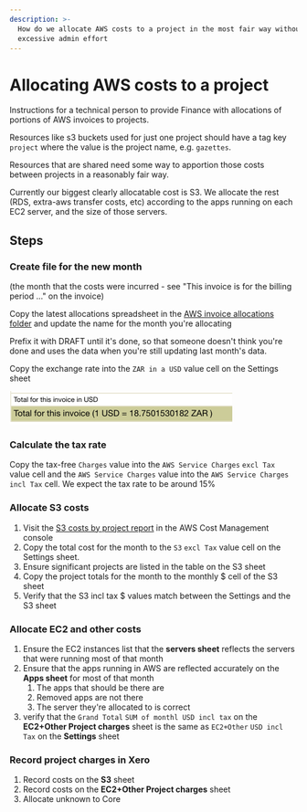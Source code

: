 ```yaml
---
description: >-
  How do we allocate AWS costs to a project in the most fair way without
  excessive admin effort
---
```


# Allocating AWS costs to a project

Instructions for a technical person to provide Finance with allocations of portions of AWS invoices to projects.

Resources like s3 buckets used for just one project should have a tag key `project` where the value is the project name, e.g. `gazettes`.

Resources that are shared need some way to apportion those costs between projects in a reasonably fair way.

Currently our biggest clearly allocatable cost is S3. We allocate the rest \(RDS, extra-aws transfer costs, etc\) according to the apps running on each EC2 server, and the size of those servers.

## Steps

### Create file for the new month

 \(the month that the costs were incurred - see "This invoice is for the billing period ..." on the invoice\)

Copy the latest allocations spreadsheet in the [AWS invoice allocations folder](https://drive.google.com/drive/folders/1FqRVxmUFCdhknIB8kwV2z4lOSPfjA0eS) and update the name for the month you're allocating

Prefix it with DRAFT until it's done, so that someone doesn't think you're done and uses the data when you're still updating last month's data.

Copy the exchange rate into the `ZAR in a USD` value cell on the Settings sheet

![](../../.gitbook/assets/screenshot_2020-04-29_16-43-53.png)

### Calculate the tax rate

Copy the tax-free `Charges` value into the `AWS Service Charges` `excl Tax` value cell and the `AWS Service Charges` value into the  `AWS Service Charges` `incl Tax` cell. We expect the tax rate to be around 15% 

### Allocate S3 costs

1. Visit the [S3 costs by project report](https://console.aws.amazon.com/cost-management/home?#/custom?groupBy=TagKeyValue:project&hasBlended=false&hasAmortized=false&excludeDiscounts=true&excludeTaggedResources=false&excludeCategorizedResources=false&excludeForecast=false&timeRangeOption=Last3Months&granularity=Monthly&reportName=S3%20costs%20by%20project%20-%20last%203%20months&reportType=CostUsage&isTemplate=false&filter=%5B%7B%22dimension%22:%22Service%22,%22values%22:%5B%22Amazon%20Simple%20Storage%20Service%22%5D,%22include%22:true,%22children%22:null%7D%5D&chartStyle=Stack&forecastTimeRangeOption=None&usageAs=usageQuantity&startDate=2020-01-01&endDate=2020-03-31&reportId=efc5673d-75ad-42a8-99b5-9e4ffdbc2361) in the AWS Cost Management console
2. Copy the total cost for the month to the `S3` `excl Tax` value cell on the Settings sheet.
3. Ensure significant projects are listed in the table on the S3 sheet
4. Copy the project totals for the month to the monthly $ cell of the S3 sheet
5. Verify that the S3 incl tax $ values match between the Settings and the S3 sheet

### Allocate EC2 and other costs

1. Ensure the EC2 instances list that the **servers sheet** reflects the servers that were running most of that month
2. Ensure that the apps running in AWS are reflected accurately on the **Apps sheet** for most of that month
   1. The apps that should be there are
   2. Removed apps are not there
   3. The server they're allocated to is correct
3. verify that the `Grand Total` `SUM of monthl USD incl tax` on the **EC2+Other Project charges** sheet is the same as `EC2+Other` `USD incl Tax` on the **Settings** sheet

### Record project charges in Xero

1. Record costs on the **S3** sheet
2. Record costs on the **EC2+Other Project charges** sheet
3. Allocate unknown to Core



